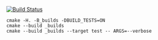 [![Build Status](https://travis-ci.org/Link-God/vector_example.svg?branch=master)](https://travis-ci.org/Link-God/vector_example)

```
cmake -H. -B_builds -DBUILD_TESTS=ON
cmake --build _builds
cmake --build _builds --target test -- ARGS=--verbose
```
